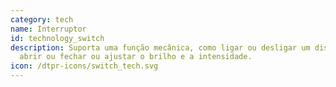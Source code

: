 ```yaml
---
category: tech
name: Interruptor
id: technology_switch
description: Suporta uma função mecânica, como ligar ou desligar um dispositivo,
  abrir ou fechar ou ajustar o brilho e a intensidade.
icon: /dtpr-icons/switch_tech.svg
---
```

